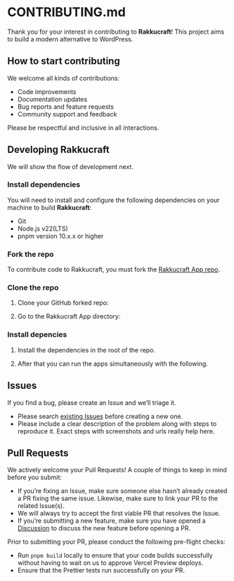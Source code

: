 # CONTRIBUTING.md

Thank you for your interest in contributing to **Rakkucraft**!
This project aims to build a modern alternative to WordPress.

## How to start contributing

We welcome all kinds of contributions:

- Code improvements
- Documentation updates
- Bug reports and feature requests
- Community support and feedback

Please be respectful and inclusive in all interactions.

## Developing Rakkucraft

We will show the flow of development next.

### Install dependencies

You will need to install and configure the following dependencies on your machine to build **Rakkucraft**:

- Git
- Node.js v22(LTS)
- pnpm version 10.x.x or higher

### Fork the repo

To contribute code to Rakkucraft, you must fork the [Rakkucraft App repo](https://github.com/rakkucraft/rakkucraft-app).

### Clone the repo

1. Clone your GitHub forked repo:

2. Go to the Rakkucraft App directory:

### Install depencies

1. Install the dependencies in the root of the repo.

2. After that you can run the apps simultaneously with the following.

## Issues

If you find a bug, please create an Issue and we’ll triage it.

- Please search [existing Issues](https://github.com/rakkucraft/rakkucraft-app/issues) before creating a new one.
- Please include a clear description of the problem along with steps to reproduce it. Exact steps with screenshots and urls really help here.

## Pull Requests

We actively welcome your Pull Requests! A couple of things to keep in mind before you submit:

- If you’re fixing an Issue, make sure someone else hasn’t already created a PR fixing the same issue. Likewise, make sure to link your PR to the related Issue(s).
- We will always try to accept the first viable PR that resolves the Issue.
- If you’re submitting a new feature, make sure you have opened a [Discussion](https://github.com/orgs/rakkucraft/discussions) to discuss the new feature before opening a PR.

Prior to submitting your PR, please conduct the following pre-flight checks:

- Run `pnpm build` locally to ensure that your code builds successfully without having to wait on us to approve Vercel Preview deploys.
- Ensure that the Prettier tests run successfully on your PR.
